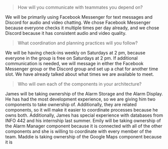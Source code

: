 > How will you communicate with teammates you depend on? 

We will be primarily using Facebook Messenger for text messages and Discord for audio and video chatting. We chose Facebook
Messenger because everyone checks it multiple times per day already, and we chose Discord because it has consistent audio
and video quality. 

> What coordination and planning practices will you follow? 

We will be having check-ins weekly on Saturdays at 2 pm, because everyone in the group is free on Saturdays at 2 pm. If additional
communication is needed, we will message in either the Facebook Messenger group or the Discord group and set up a chat for
another time slot. We have already talked about what times we are available to meet.

> Who will own each of the components in your architecture? 

James will be taking ownership of the Alarm Storage and the Alarm Display. He has had the most development experience, so we are
giving him two components to take ownership of. Additionally, they are related components, so it will make it easier to coordinate
processes because he owns both. Additionally, James has special experience with databases from INFO 442 and his internship 
last summer. 
Emily will be taking ownership of the Alarm Manager component because it is connected with all of the other components and 
she is willing to coordinate with every member of the team. 
Maddie is taking ownership of the Google Maps component because it is 

